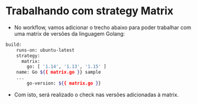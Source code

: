 # Trabalhando com strategy Matrix

- No workflow, vamos adicionar o trecho abaixo para poder trabalhar com uma matrix de versões da linguagem Golang:

```bash
build:
    runs-on: ubuntu-latest
    strategy:
      matrix:
        go: [ '1.14', '1.13', '1.15' ]
    name: Go ${{ matrix.go }} sample
    ...
        go-version: ${{ matrix.go }}
```

- Com isto, será realizado o check nas versões adicionadas à matrix.